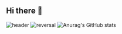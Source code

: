 ## Hi there 👋

![header](https://capsule-render.vercel.app/api?type=slice&color=auto&height=300&section=header&text=JooBok's%20Github&fontSize=90)
![reversal](https://capsule-render.vercel.app/api?type=rect&text=RECT&fontAlign=30&fontSize=30&desc=Use%20theme&descAlign=60&descAlignY=50&theme=radical)
![Anurag's GitHub stats](https://github-readme-stats.vercel.app/api?username=anuraghazra&theme=dark&show_icons=true)
